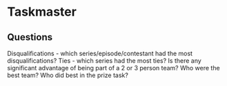 # Taskmaster


## Questions
Disqualifications - which series/episode/contestant had the most disqualifications?
Ties - which series had the most ties?
Is there any significant advantage of being part of a 2 or 3 person team?
Who were the best team?
Who did best in the prize task?
